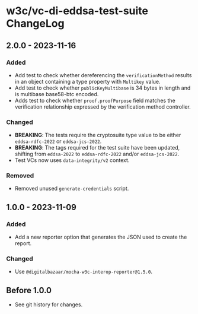# w3c/vc-di-eddsa-test-suite ChangeLog

## 2.0.0 - 2023-11-16

### Added
- Add test to check whether dereferencing the `verificationMethod` results in an
  object containing a type property with `Multikey` value.
- Add test to check whether `publicKeyMultibase` is 34 bytes in length and is
  multibase base58-btc encoded.
- Adds test to check whether `proof.proofPurpose` field matches the verification
  relationship expressed by the verification method controller.

### Changed
- **BREAKING**: The tests require the cryptosuite type value to be either
  `eddsa-rdfc-2022` or `eddsa-jcs-2022`.
- **BREAKING**: The tags required for the test suite have been updated, shifting
  from `eddsa-2022` to `eddsa-rdfc-2022` and/or `eddsa-jcs-2022`.
- Test VCs now uses `data-integrity/v2` context.

### Removed
- Removed unused `generate-credentials` script.

## 1.0.0 - 2023-11-09

### Added
- Add a new reporter option that generates the JSON used to create the report.

### Changed
- Use `@digitalbazaar/mocha-w3c-interop-reporter@1.5.0`.

## Before 1.0.0

- See git history for changes.
